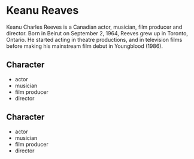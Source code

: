 # Keanu Reaves


Keanu Charles Reeves is a Canadian actor, musician, film producer and director.
Born in Beirut on September 2, 1964, Reeves grew up in Toronto, Ontario. He started acting in theatre productions, and in television films before making his mainstream film debut in Youngblood (1986). 

## Character

* actor
* musician
* film producer
* director

## Character

* actor
* musician
* film producer
* director

